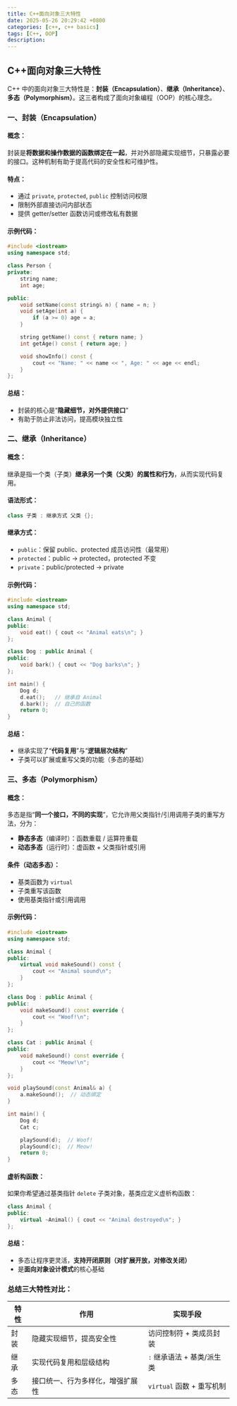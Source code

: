 ```yaml
---
title: C++面向对象三大特性
date: 2025-05-26 20:29:42 +0800
categories: [c++, c++ basics]
tags: [C++, OOP]
description: 
---
```

## C++面向对象三大特性

C++ 中的面向对象三大特性是：**封装（Encapsulation）**、**继承（Inheritance）**、**多态（Polymorphism）**。这三者构成了面向对象编程（OOP）的核心理念。

### 一、封装（Encapsulation）

#### 概念：

封装是**将数据和操作数据的函数绑定在一起**，并对外部隐藏实现细节，只暴露必要的接口。这种机制有助于提高代码的安全性和可维护性。

#### 特点：

- 通过 `private`, `protected`, `public` 控制访问权限
- 限制外部直接访问内部状态
- 提供 getter/setter 函数访问或修改私有数据

#### 示例代码：

```cpp
#include <iostream>
using namespace std;

class Person {
private:
    string name;
    int age;

public:
    void setName(const string& n) { name = n; }
    void setAge(int a) { 
        if (a >= 0) age = a; 
    }

    string getName() const { return name; }
    int getAge() const { return age; }

    void showInfo() const {
        cout << "Name: " << name << ", Age: " << age << endl;
    }
};
```

#### 总结：

- 封装的核心是“**隐藏细节，对外提供接口**”
- 有助于防止非法访问，提高模块独立性

### 二、继承（Inheritance）

#### 概念：

继承是指一个类（子类）**继承另一个类（父类）的属性和行为**，从而实现代码复用。

#### 语法形式：

```cpp
class 子类 : 继承方式 父类 {};
```

#### 继承方式：

- `public`：保留 public、protected 成员访问性（最常用）
- `protected`：public -> protected，protected 不变
- `private`：public/protected -> private

#### 示例代码：

```cpp
#include <iostream>
using namespace std;

class Animal {
public:
    void eat() { cout << "Animal eats\n"; }
};

class Dog : public Animal {
public:
    void bark() { cout << "Dog barks\n"; }
};

int main() {
    Dog d;
    d.eat();   // 继承自 Animal
    d.bark();  // 自己的函数
    return 0;
}
```

#### 总结：

- 继承实现了“**代码复用**”与“**逻辑层次结构**”
- 子类可以扩展或重写父类的功能（多态的基础）

### 三、多态（Polymorphism）

#### 概念：

多态是指“**同一个接口，不同的实现**”，它允许用父类指针/引用调用子类的重写方法，分为：

- **静态多态**（编译时）：函数重载 / 运算符重载
- **动态多态**（运行时）：虚函数 + 父类指针或引用

#### 条件（动态多态）：

- 基类函数为 `virtual`
- 子类重写该函数
- 使用基类指针或引用调用

#### 示例代码：

```cpp
#include <iostream>
using namespace std;

class Animal {
public:
    virtual void makeSound() const {
        cout << "Animal sound\n";
    }
};

class Dog : public Animal {
public:
    void makeSound() const override {
        cout << "Woof!\n";
    }
};

class Cat : public Animal {
public:
    void makeSound() const override {
        cout << "Meow!\n";
    }
};

void playSound(const Animal& a) {
    a.makeSound();  // 动态绑定
}

int main() {
    Dog d;
    Cat c;

    playSound(d);  // Woof!
    playSound(c);  // Meow!
    return 0;
}
```

#### 虚析构函数：

如果你希望通过基类指针 `delete` 子类对象，基类应定义虚析构函数：

```cpp
class Animal {
public:
    virtual ~Animal() { cout << "Animal destroyed\n"; }
};
```

#### 总结：

- 多态让程序更灵活，**支持开闭原则（对扩展开放，对修改关闭）**
- 是**面向对象设计模式**的核心基础

### 总结三大特性对比：

| 特性 | 作用                             | 实现手段                   |
| ---- | -------------------------------- | -------------------------- |
| 封装 | 隐藏实现细节，提高安全性         | 访问控制符 + 类成员封装    |
| 继承 | 实现代码复用和层级结构           | `:` 继承语法 + 基类/派生类 |
| 多态 | 接口统一、行为多样化，增强扩展性 | `virtual` 函数 + 重写机制  |
